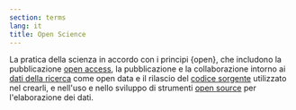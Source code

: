 ```yaml
---
section: terms
lang: it
title: Open Science
---
```


La pratica della scienza in accordo con i principi {open}, che includono la pubblicazione [open access](/glossary/en/open-access/), la pubblicazione e la collaborazione intorno ai [dati della ricerca](/glossary/en/research-data/) come open data  e il rilascio del [codice sorgente](/glossary/en/source-code/) utilizzato nel crearli, e nell'uso e nello sviluppo di strumenti [open source](/glossary/en/open-source/) per l'elaborazione dei dati.
